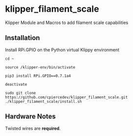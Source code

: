 # klipper_filament_scale
Klipper Module and Macros to add filament scale capabilities



## Installation
Install RPi.GPIO on the Python virtual Klippy environment

```
cd ~

source /klipper-env/bin/activate

pip3 install RPi.GPIO==0.7.1a4

deactivate

sudo git clone https://github.com/cpiercedev/klipper_filament_scale.git
./klipper_filament_scale/install.sh

```



## Hardware Notes
Twisted wires are **required**.
